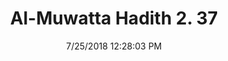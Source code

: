 ---
title        : "Al-Muwatta Hadith 2. 37"
date         : 7/25/2018 12:28:03 PM
draft        : false
type         : "hadith"
layout       : "hadith"
BookCode     : "AMH"
VolumeNumber : "2"
HadithNumber : "37"
categories  :  ["Purity - On Wudu in General"]
---